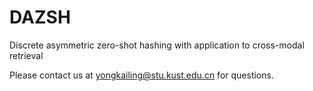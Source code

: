 # DAZSH

Discrete asymmetric zero-shot hashing with application to cross-modal retrieval

Please contact us at yongkailing@stu.kust.edu.cn for questions.
